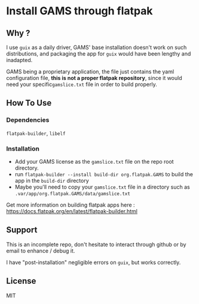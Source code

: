 
# Install GAMS through flatpak

## Why ?

I use `guix` as a daily driver, GAMS' base installation doesn't work on such distributions, and packaging the app for `guix` would have been lengthy and inadapted.

GAMS being a proprietary application, the file just contains the yaml configuration file, **this is not a proper flatpak repository**, since it would need your specific`gamslice.txt` file in order to build properly.

## How To Use

### Dependencies

`flatpak-builder`, `libelf`

### Installation

- Add your GAMS license as the `gamslice.txt` file on the repo root directory.
- run `flatpak-builder --install build-dir org.flatpak.GAMS` to build the app in the `build-dir` directory
- Maybe you'll need to copy your `gamslice.txt` file in a directory such as `.var/app/org.flatpak.GAMS/data/gamslice.txt `

Get more information on building flatpak apps here : https://docs.flatpak.org/en/latest/flatpak-builder.html

## Support

This is an incomplete repo, don't hesitate to interact through github or by email to enhance / debug it.

I have "post-installation" negligible errors on `guix`, but works correctly.

## License

MIT
